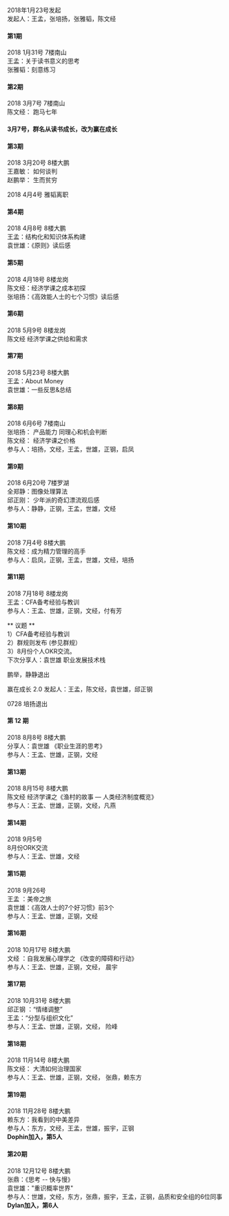 2018年1月23号发起<br>
发起人：王孟，张培扬，张雅韬，陈文经<br>

#### 第1期  
2018 1月31号  7楼南山<br>
王孟：关于读书意义的思考<br>
张雅韬：刻意练习<br>

#### 第2期  
2018 3月7号  7楼南山<br>
陈文经： 跑马七年<br>

#### 3月7号，群名从读书成长，改为赢在成长

#### 第3期
2018 3月20号  8楼大鹏<br>
王嘉敏： 如何谈判<br>
赵鹏举： 生而贫穷<br>

2018 4月4号 雅韬离职<br>

#### 第4期
2018 4月8号  8楼大鹏<br>
王孟：结构化和知识体系构建<br>
袁世雄：《原则》读后感<br>

#### 第5期 
2018 4月18号  8楼龙岗<br>
陈文经：经济学课之成本初探<br>
张培扬：《高效能人士的七个习惯》读后感<br>

#### 第6期
2018 5月9号  8楼龙岗<br>
陈文经 经济学课之供给和需求<br>

#### 第7期
2018 5月23号  8楼大鹏<br>
王孟：About Money<br>
袁世雄：一些反思&总结<br>

#### 第8期
2018 6月6号  7楼南山<br>
张培扬： 产品能力 同理心和机会判断<br>
陈文经： 经济学课之价格<br>
参与人：培扬，文经，王孟，世雄，正钢，启凤<br>

#### 第9期
2018 6月20号  7楼罗湖<br>
全郑静：图像处理算法<br>
邱正刚： 少年派的奇幻漂流观后感<br>
参与人：静静，正钢，王孟，世雄，文经<br>

#### 第10期
2018 7月4号  8楼大鹏<br>
陈文经：成为精力管理的高手<br>
参与人：启凤，正钢，王孟，世雄，文经，培扬<br>

#### 第11期
2018 7月18号 8楼龙岗<br>
王孟：CFA备考经验与教训<br>
参与人：王孟、世雄，正钢，文经，付有芳<br>

** 议题 **<br>
1）CFA备考经验与教训<br>
2）群规则发布 (参见群规）<br>
3）8月份个人OKR交流。<br>
下次分享人：袁世雄 职业发展技术栈

鹏举，静静退出<br>

赢在成长 2.0 发起人：王孟，陈文经，袁世雄，邱正钢<br>

0728 培扬退出<br>

#### 第 12 期
2018 8月8号 8楼大鹏 <br>
分享人：袁世雄 《职业生涯的思考》<br>
参与人：王孟、世雄，正钢，文经<br>


#### 第13期
2018 8月15号 8楼大鹏 <br>
陈文经  经济学课之《渔村的故事 — 人类经济制度概览》<br>
参与人：王孟、世雄，正钢，文经，凡燕<br>

#### 第14期
2018 9月5号<br>
8月份ORK交流<br>
参与人：王孟、世雄，文经<br>

#### 第15期
2018 9月26号<br>
王孟 ：美帝之旅<br>
袁世雄：《高效人士的7个好习惯》前3个<br>
参与人：王孟、世雄，正钢，文经<br>

#### 第16期
2018 10月17号 8楼大鹏<br>
文经 ：自我发展心理学之 《改变的障碍和行动》<br>
参与人：王孟、世雄，正钢，文经， 晨宇<br>

#### 第17期
2018 10月31号 8楼大鹏<br>
邱正钢 ：“情绪调整”<br>
王孟：“分型与组织文化”<br>
参与人：王孟、世雄，正钢，文经， 险峰<br>


#### 第18期
2018 11月14号 8楼大鹏<br>
陈文经： 大清如何治理国家<br>
参与人：王孟、世雄，正钢，文经， 张鼎，赖东方<br>


#### 第19期
2018 11月28号 8楼大鹏<br>
赖东方：我看到的中美差异<br>
参与人：东方，文经，王孟，世雄，振宇，正钢<br>
**Dophin加入，第5人**<br>

#### 第20期
2018 12月12号 8楼大鹏<br>
张鼎：《思考 -- 快与慢》<br>
袁世雄："重识概率世界"<br>
参与人：世雄，文经，东方，张鼎，振宇，王孟，正钢，品质和安全组的6位同事<br>
**Dylan加入，第6人**<br>




